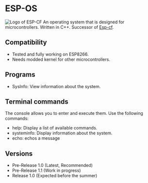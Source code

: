 # ESP-OS
![Logo of ESP-CF](https://github.com/Pepe-57/esp-os/blob/main/esp-os_logo.jpeg)
An operating system that is designed for microcontrollers. Written in C++. Successor of [Esp-cf](https://github.com/Pepe-57/esp-cf).
## Compatibility
- Tested and fully working on ESP8266.
- Needs modded kernel for other microcontrollers.
## Programs
- SysInfo: View information about the system.
## Terminal commands
The console allows you to enter and execute them. Use the following commands:
- help: Display a list of available commands.
- systeminfo: Display information about the system.
- echo: echos a message
## Versions
- Pre-Release 1.0 (Latest, Recommended)
- Pre-Release 1.1 (Work in progress)
- Release 1.0 (Expected before the summer)

